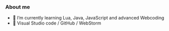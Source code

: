 ### About me

- 🌱 I’m currently learning Lua, Java, JavaScript and advanced Webcoding
- 🔧 Visual Studio code / GitHub / WebStorm
